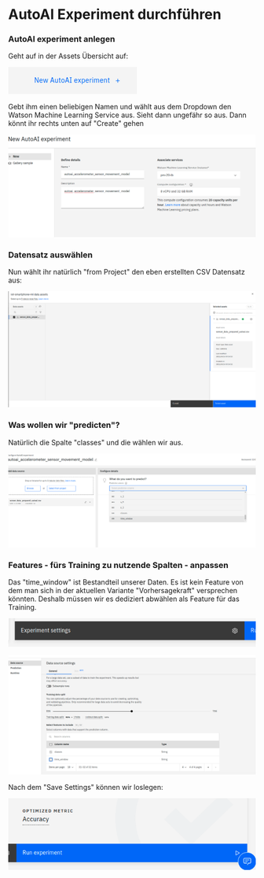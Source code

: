 # AutoAI Experiment durchführen

### AutoAI experiment anlegen

Geht auf in der Assets Übersicht auf:

![](../../../../.gitbook/assets/image%20%2866%29.png)

Gebt ihm einen beliebigen Namen und wählt aus dem Dropdown den Watson Machine Learning Service aus. Sieht dann ungefähr so aus. Dann könnt ihr rechts unten auf "Create" gehen

![](../../../../.gitbook/assets/image%20%2863%29.png)

### Datensatz auswählen

Nun wählt ihr natürlich "from Project" den eben erstellten CSV Datensatz aus:

![](../../../../.gitbook/assets/image%20%2858%29.png)

### Was wollen wir "predicten"?

Natürlich die Spalte "classes" und die wählen wir aus.

![](../../../../.gitbook/assets/image%20%2867%29.png)

### Features - fürs Training zu nutzende Spalten - anpassen

Das "time\_window" ist Bestandteil unserer Daten. Es ist kein Feature von dem man sich in der aktuellen Variante "Vorhersagekraft" versprechen könnten. Deshalb müssen wir es dediziert abwählen als Feature für das Training.

![](../../../../.gitbook/assets/image%20%2856%29.png)

![](../../../../.gitbook/assets/image%20%2861%29.png)

Nach dem "Save Settings" können wir loslegen:

![](../../../../.gitbook/assets/image%20%2865%29.png)

